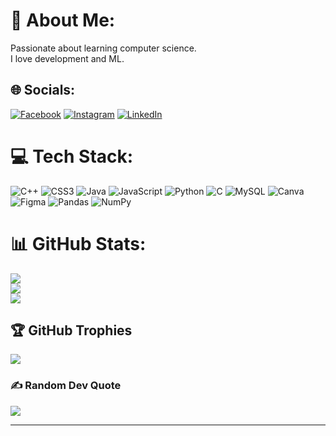 # 💫 About Me:
Passionate about learning computer science.<br>I love development and ML.


## 🌐 Socials:
[![Facebook](https://img.shields.io/badge/Facebook-%231877F2.svg?logo=Facebook&logoColor=white)](https://www.facebook.com/profile.php?id=100089006079231) [![Instagram](https://img.shields.io/badge/Instagram-%23E4405F.svg?logo=Instagram&logoColor=white)](https://instagram.com/itz_parthiv61) [![LinkedIn](https://img.shields.io/badge/LinkedIn-%230077B5.svg?logo=linkedin&logoColor=white)](https://www.linkedin.com/in/parthiv-dholaria-249a0b1ab/)

# 💻 Tech Stack:
![C++](https://img.shields.io/badge/c++-%2300599C.svg?style=for-the-badge&logo=c%2B%2B&logoColor=white) ![CSS3](https://img.shields.io/badge/css3-%231572B6.svg?style=for-the-badge&logo=css3&logoColor=white) ![Java](https://img.shields.io/badge/java-%23ED8B00.svg?style=for-the-badge&logo=java&logoColor=white) ![JavaScript](https://img.shields.io/badge/javascript-%23323330.svg?style=for-the-badge&logo=javascript&logoColor=%23F7DF1E) ![Python](https://img.shields.io/badge/python-3670A0?style=for-the-badge&logo=python&logoColor=ffdd54) ![C](https://img.shields.io/badge/c-%2300599C.svg?style=for-the-badge&logo=c&logoColor=white) ![MySQL](https://img.shields.io/badge/mysql-%2300f.svg?style=for-the-badge&logo=mysql&logoColor=white) ![Canva](https://img.shields.io/badge/Canva-%2300C4CC.svg?style=for-the-badge&logo=Canva&logoColor=white) 	![Figma](https://img.shields.io/badge/figma-%23F24E1E.svg?style=for-the-badge&logo=figma&logoColor=white) ![Pandas](https://img.shields.io/badge/pandas-%23150458.svg?style=for-the-badge&logo=pandas&logoColor=white) ![NumPy](https://img.shields.io/badge/numpy-%23013243.svg?style=for-the-badge&logo=numpy&logoColor=white)
# 📊 GitHub Stats:
![](https://github-readme-stats.vercel.app/api?username=parthivdholaria&theme=dark&hide_border=false&include_all_commits=false&count_private=false)<br/>
![](https://github-readme-streak-stats.herokuapp.com/?user=parthivdholaria&theme=dark&hide_border=false)<br/>
![](https://github-readme-stats.vercel.app/api/top-langs/?username=parthivdholaria&theme=dark&hide_border=false&include_all_commits=false&count_private=false&layout=compact)

## 🏆 GitHub Trophies
![](https://github-profile-trophy.vercel.app/?username=parthivdholaria&theme=radical&no-frame=false&no-bg=true&margin-w=4)


### ✍️ Random Dev Quote
![](https://quotes-github-readme.vercel.app/api?type=horizontal&theme=radical)

---
<!--[![](https://visitcount.itsvg.in/api?id=parthivdholaria&icon=0&color=0)](https://visitcount.itsvg.in)-->

<!-- Proudly created with GPRM ( https://gprm.itsvg.in ) -->
